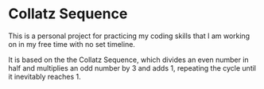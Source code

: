 # Collatz Sequence

This is a personal project for practicing my coding skills that I am working on in my free time with no set timeline.

It is based on the the Collatz Sequence, which divides an even number in half and multiplies an odd number by 3 and adds 1,
repeating the cycle until it inevitably reaches 1.
